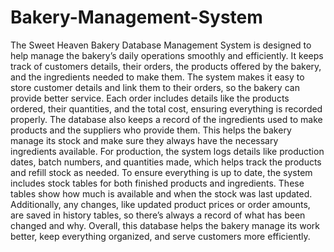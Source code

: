 # Bakery-Management-System
The Sweet Heaven Bakery Database Management System is designed to help manage the bakery’s daily operations smoothly and efficiently. It keeps track of customers details, their orders, the products offered by the bakery, and the ingredients needed to make them. The system makes it easy to store customer details and link them to their orders, so the bakery can provide better service. Each order includes details like the products ordered, their quantities, and the total cost, ensuring everything is recorded properly.
The database also keeps a record of the ingredients used to make products and the suppliers who provide them. This helps the bakery manage its stock and make sure they always have the necessary ingredients available. For production, the system logs details like production dates, batch numbers, and quantities made, which helps track the products and refill stock as needed.
To ensure everything is up to date, the system includes stock tables for both finished products and ingredients. These tables show how much is available and when the stock was last updated. Additionally, any changes, like updated product prices or order amounts, are saved in history tables, so there’s always a record of what has been changed and why.
Overall, this database helps the bakery manage its work better, keep everything organized, and serve customers more efficiently. 

